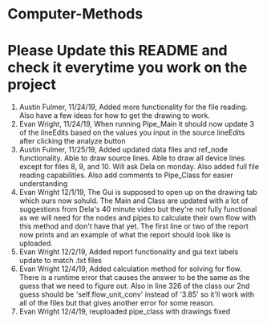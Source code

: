 # Computer-Methods
# Please Update this README and check it everytime you work on the project

1. Austin Fulmer, 11/24/19, Added more functionality for the file reading. Also have a few ideas for how to get the drawing to work.
2. Evan Wright, 11/24/19, When running Pipe_Main it should now update 3 of the lineEdits based on the values you input in the source lineEdits after clicking the analyze button
3. Austin Fulmer, 11/25/19, Added updated data files and ref_node functionality. Able to draw source lines. Able to draw all device lines except for files 8, 9, and 10. Will ask Dela on monday. Also added full file reading capabilities. Also add comments to Pipe_Class for
easier understanding
4. Evan Wright 12/1/19, The Gui is supposed to open up on the drawing tab which ours now sohuld. The Main and Class are updated with a lot of suggestions from Dela's 40 minute video but they're not fully functional as we will need for the nodes and pipes to calculate their own flow with this method and don't have that yet. The first line or two of the report now prints and an example of what the report should look like is uploaded.
5. Evan Wright 12/2/19, Added report functionality and gui text labels update to match .txt files
6. Evan Wright 12/4/19, Added calculation method for solving for flow. There is a runtime error that causes the answer to be the same as the guess that we need to figure out. Also in line 326 of the class our 2nd guess should be 'self.flow_unit_conv' instead of '3.85' so it'll work with all of the files but that gives another error for some reason. 
7. Evan Wright 12/4/19, reuploaded pipe_class with drawings fixed

